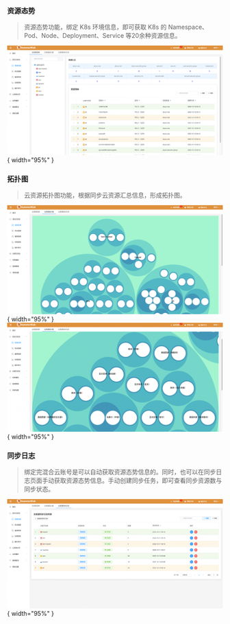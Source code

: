 
### 资源态势

> 资源态势功能，绑定 K8s 环境信息，即可获取 K8s 的 Namespace、Pod、Node、Deployment、Service 等20余种资源信息。

![资源态势](../img/release/0.4.0/cloud1.png){ width="95%" }

### 拓扑图

> 云资源拓扑图功能，根据同步云资源汇总信息，形成拓扑图。

![云资源态势](../img/release/0.4.0/cloud3.png){ width="95%" }
![云资源态势](../img/release/0.4.0/cloud4.png){ width="95%" }

### 同步日志

> 绑定完混合云账号是可以自动获取资源态势信息的。同时，也可以在同步日志页面手动获取资源态势信息。手动创建同步任务，即可查看同步资源数与同步状态。

![资源态势](../img/release/0.4.0/cloud2.png){ width="95%" }
